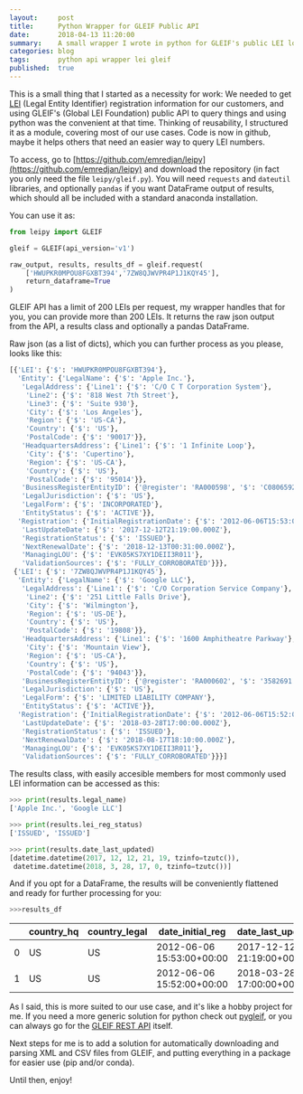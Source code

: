 ```yaml
---
layout:     post
title:      Python Wrapper for GLEIF Public API
date:       2018-04-13 11:20:00
summary:    A small wrapper I wrote in python for GLEIF's public LEI lookup API
categories: blog
tags:       python api wrapper lei gleif
published:  true
---
```


This is a small thing that I started as a necessity for work: We needed to get [LEI](https://en.wikipedia.org/wiki/Legal_Entity_Identifier) (Legal Entity Identifier) registration information for our customers, and using GLEIF's (Global LEI Foundation) public API to query things and using python was the convenient at that time. Thinking of reusability, I structured it as a module, covering most of our use cases. Code is now in github, maybe it helps others that need an easier way to query LEI numbers.

To access, go to [https://github.com/emredjan/leipy](https://github.com/emredjan/leipy) and download the repository (in fact you only need the file `leipy/gleif.py`). You will need `requests` and `dateutil` libraries, and optionally `pandas` if you want DataFrame output of results, which should all be included with a standard anaconda installation.

You can use it as:

```python
from leipy import GLEIF

gleif = GLEIF(api_version='v1')

raw_output, results, results_df = gleif.request(
	['HWUPKR0MPOU8FGXBT394','7ZW8QJWVPR4P1J1KQY45'],
	return_dataframe=True
)
```

GLEIF API has a limit of 200 LEIs per request, my wrapper handles that for you, you can provide more than 200 LEIs.
It returns the raw json output from the API, a results class and optionally a pandas DataFrame.

Raw json (as a list of dicts), which you can further process as you please, looks like this:
```python
[{'LEI': {'$': 'HWUPKR0MPOU8FGXBT394'},
  'Entity': {'LegalName': {'$': 'Apple Inc.'},
   'LegalAddress': {'Line1': {'$': 'C/O C T Corporation System'},
    'Line2': {'$': '818 West 7th Street'},
    'Line3': {'$': 'Suite 930'},
    'City': {'$': 'Los Angeles'},
    'Region': {'$': 'US-CA'},
    'Country': {'$': 'US'},
    'PostalCode': {'$': '90017'}},
   'HeadquartersAddress': {'Line1': {'$': '1 Infinite Loop'},
    'City': {'$': 'Cupertino'},
    'Region': {'$': 'US-CA'},
    'Country': {'$': 'US'},
    'PostalCode': {'$': '95014'}},
   'BusinessRegisterEntityID': {'@register': 'RA000598', '$': 'C0806592'},
   'LegalJurisdiction': {'$': 'US'},
   'LegalForm': {'$': 'INCORPORATED'},
   'EntityStatus': {'$': 'ACTIVE'}},
  'Registration': {'InitialRegistrationDate': {'$': '2012-06-06T15:53:00.000Z'},
   'LastUpdateDate': {'$': '2017-12-12T21:19:00.000Z'},
   'RegistrationStatus': {'$': 'ISSUED'},
   'NextRenewalDate': {'$': '2018-12-13T00:31:00.000Z'},
   'ManagingLOU': {'$': 'EVK05KS7XY1DEII3R011'},
   'ValidationSources': {'$': 'FULLY_CORROBORATED'}}},
 {'LEI': {'$': '7ZW8QJWVPR4P1J1KQY45'},
  'Entity': {'LegalName': {'$': 'Google LLC'},
   'LegalAddress': {'Line1': {'$': 'C/O Corporation Service Company'},
    'Line2': {'$': '251 Little Falls Drive'},
    'City': {'$': 'Wilmington'},
    'Region': {'$': 'US-DE'},
    'Country': {'$': 'US'},
    'PostalCode': {'$': '19808'}},
   'HeadquartersAddress': {'Line1': {'$': '1600 Amphitheatre Parkway'},
    'City': {'$': 'Mountain View'},
    'Region': {'$': 'US-CA'},
    'Country': {'$': 'US'},
    'PostalCode': {'$': '94043'}},
   'BusinessRegisterEntityID': {'@register': 'RA000602', '$': '3582691'},
   'LegalJurisdiction': {'$': 'US'},
   'LegalForm': {'$': 'LIMITED LIABILITY COMPANY'},
   'EntityStatus': {'$': 'ACTIVE'}},
  'Registration': {'InitialRegistrationDate': {'$': '2012-06-06T15:52:00.000Z'},
   'LastUpdateDate': {'$': '2018-03-28T17:00:00.000Z'},
   'RegistrationStatus': {'$': 'ISSUED'},
   'NextRenewalDate': {'$': '2018-08-17T18:10:00.000Z'},
   'ManagingLOU': {'$': 'EVK05KS7XY1DEII3R011'},
   'ValidationSources': {'$': 'FULLY_CORROBORATED'}}}]
```

The results class, with easily accesible members for most commonly used LEI information can be accessed as this:

```python
>>> print(results.legal_name)
['Apple Inc.', 'Google LLC']

>>> print(results.lei_reg_status)
['ISSUED', 'ISSUED']

>>> print(results.date_last_updated)
[datetime.datetime(2017, 12, 12, 21, 19, tzinfo=tzutc()),
 datetime.datetime(2018, 3, 28, 17, 0, tzinfo=tzutc())]
```

And if you opt for a DataFrame, the results will be conveniently flattened and ready for further processing for you:

```python
>>>results_df
```

| |country_hq|country_legal|date_initial_reg|date_last_updated|date_next_renewal|legal_name|lei|lei_reg_status|status|
|-|----------|-------------|----------------|-----------------|-----------------|----------|---|--------------|------|
|0	|US	|US	|2012-06-06 15:53:00+00:00	|2017-12-12 21:19:00+00:00	|2018-12-13 00:31:00+00:00	|Apple Inc.	|HWUPKR0MPOU8FGXBT394	|ISSUED	|ACTIVE|
|1	|US	|US	|2012-06-06 15:52:00+00:00	|2018-03-28 17:00:00+00:00	|2018-08-17 18:10:00+00:00	|Google LLC	|7ZW8QJWVPR4P1J1KQY45	|ISSUED	|ACTIVE|



As I said, this is more suited to our use case, and it's like a hobby project for me. If you need a more generic solution for python check out [pygleif](https://github.com/ggravlingen/pygleif), or you can always go for the [GLEIF REST API](https://www.gleif.org/en/lei-data/gleif-lei-look-up-api/access-the-api) itself.

Next steps for me is to add a solution for automatically downloading and parsing XML and CSV files from GLEIF, and putting everything in a package for easier use (pip and/or conda).

Until then, enjoy!
